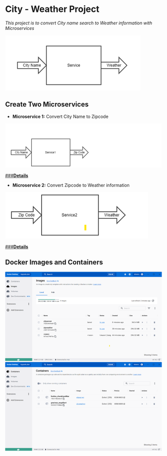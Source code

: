# **City - Weather Project**
*This project is to convert City name search to Weather information with Microservices*

![My Image](./image/requirement.png)

## **Create Two Microservices**

* **Microservice 1:** Convert City Name to Zipcode

![My Image](./image/m1.png)

[###**Details**](https://github.com/SharonCao0920/CloudComputing/tree/main/Docker/CityWeatherProject/CityZipcode)

* **Microservice 2:** Convert Zipcode to Weather information

![My Image](./image/m2.png)

[###**Details**](https://github.com/SharonCao0920/CloudComputing/tree/main/Docker/CityWeatherProject/ZipWeather)

## **Docker Images and Containers**
![My Image](./image/images.png)
![My Image](./image/containers.png)

